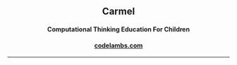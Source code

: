 <p align="center"> 
<h2 align="center"> Carmel </h2>
<h4 align="center"> 
Computational Thinking Education For Children
</h4>
<h4 align="center"> <a align="center" href="https://codelambs.com">codelambs.com</a> </h4>
</p>

<hr/>

